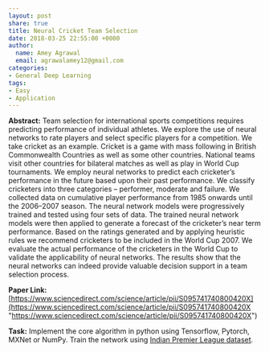 ```yaml
---
layout: post
share: true
title: Neural Cricket Team Selection
date: 2018-03-25 22:55:00 +0000
author:
  name: Amey Agrawal
  email: agrawalamey12@gmail.com
categories:
- General Deep Learning
tags:
- Easy
- Application
---
```

**Abstract:** Team selection for international sports competitions requires predicting performance of individual athletes. We explore the use of neural networks to rate players and select specific players for a competition. We take cricket as an example. Cricket is a game with mass following in British Commonwealth Countries as well as some other countries. National teams visit other countries for bilateral matches as well as play in World Cup tournaments. We employ neural networks to predict each cricketer’s performance in the future based upon their past performance. We classify cricketers into three categories – performer, moderate and failure. We collected data on cumulative player performance from 1985 onwards until the 2006–2007 season. The neural network models were progressively trained and tested using four sets of data. The trained neural network models were then applied to generate a forecast of the cricketer’s near term performance. Based on the ratings generated and by applying heuristic rules we recommend cricketers to be included in the World Cup 2007. We evaluate the actual performance of the cricketers in the World Cup to validate the applicability of neural networks. The results show that the neural networks can indeed provide valuable decision support in a team selection process.

**Paper Link:** [https://www.sciencedirect.com/science/article/pii/S095741740800420X](https://www.sciencedirect.com/science/article/pii/S095741740800420X "https://www.sciencedirect.com/science/article/pii/S095741740800420X")

**Task:** Implement the core algorithm in python using Tensorflow, Pytorch, MXNet or NumPy. Train the network using [Indian Premier League dataset](https://www.kaggle.com/harsha547/indian-premier-league-csv-dataset).